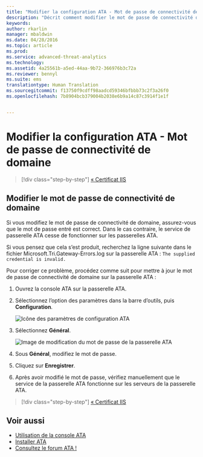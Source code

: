 ```yaml
---
title: "Modifier la configuration ATA - Mot de passe de connectivité de domaine | Microsoft ATA"
description: "Décrit comment modifier le mot de passe de connectivité de domaine sur la passerelle ATA."
keywords: 
author: rkarlin
manager: mbaldwin
ms.date: 04/28/2016
ms.topic: article
ms.prod: 
ms.service: advanced-threat-analytics
ms.technology: 
ms.assetid: 4a25561b-a5ed-44aa-9b72-366976b3c72a
ms.reviewer: bennyl
ms.suite: ems
translationtype: Human Translation
ms.sourcegitcommit: f13750f9cdff98aadcd59346bfbbb73c2f3a26f0
ms.openlocfilehash: 7b8904bcb379004b2038e6b9a14c87c3914f1e1f


---
```


# Modifier la configuration ATA - Mot de passe de connectivité de domaine

>[!div class="step-by-step"]
[« Certificat IIS](modifying-ata-config-iiscert.md)


## Modifier le mot de passe de connectivité de domaine
Si vous modifiez le mot de passe de connectivité de domaine, assurez-vous que le mot de passe entré est correct. Dans le cas contraire, le service de passerelle ATA cesse de fonctionner sur les passerelles ATA.

Si vous pensez que cela s’est produit, recherchez la ligne suivante dans le fichier Microsoft.Tri.Gateway-Errors.log sur la passerelle ATA :
`The supplied credential is invalid.`

Pour corriger ce problème, procédez comme suit pour mettre à jour le mot de passe de connectivité de domaine sur la passerelle ATA :

1.  Ouvrez la console ATA sur la passerelle ATA.

2.  Sélectionnez l’option des paramètres dans la barre d’outils, puis **Configuration**.

    ![Icône des paramètres de configuration ATA](media/ATA-config-icon.JPG)

3.  Sélectionnez **Général**.

    ![Image de modification du mot de passe de la passerelle ATA](media/ATA-GW-change-DC-password.JPG)

4.  Sous **Général**, modifiez le mot de passe.

5.  Cliquez sur **Enregistrer**.

6.  Après avoir modifié le mot de passe, vérifiez manuellement que le service de la passerelle ATA fonctionne sur les serveurs de la passerelle ATA.

>[!div class="step-by-step"]
[« Certificat IIS](modifying-ata-config-iiscert.md)

## Voir aussi
- [Utilisation de la console ATA](working-with-ata-console.md)
- [Installer ATA](install-ata.md)
- [Consultez le forum ATA !](https://social.technet.microsoft.com/Forums/security/home?forum=mata)



<!--HONumber=Jul16_HO4-->


